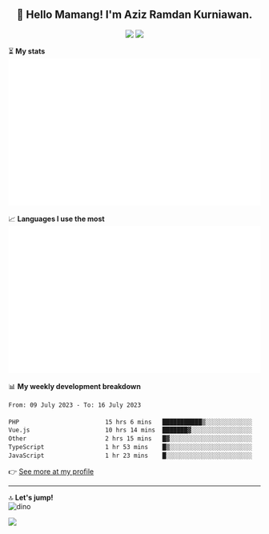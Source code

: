 <h2 align="center">👋 Hello Mamang! I'm Aziz Ramdan Kurniawan.</h2>  
<p align="center">
  <img src="https://komarev.com/ghpvc/?username=azizramdan">
  <img src="https://wakatime.com/badge/user/90056fa0-4c31-4eca-954e-2a3ac05896f9.svg">
</p>
    
⏳ **My stats**  
![](https://raw.githubusercontent.com/azizramdan/github-stats/master/generated/overview.svg#gh-dark-mode-only)

📈 **Languages I use the most**  
![](https://raw.githubusercontent.com/azizramdan/github-stats/master/generated/languages.svg#gh-dark-mode-only)

📊 **My weekly development breakdown**
<!--START_SECTION:waka-->

```txt
From: 09 July 2023 - To: 16 July 2023

PHP                        15 hrs 6 mins   ███████████▒░░░░░░░░░░░░░   45.81 %
Vue.js                     10 hrs 14 mins  ███████▓░░░░░░░░░░░░░░░░░   31.07 %
Other                      2 hrs 15 mins   █▓░░░░░░░░░░░░░░░░░░░░░░░   06.87 %
TypeScript                 1 hr 53 mins    █▒░░░░░░░░░░░░░░░░░░░░░░░   05.73 %
JavaScript                 1 hr 23 mins    █░░░░░░░░░░░░░░░░░░░░░░░░   04.22 %
```

<!--END_SECTION:waka-->
👉 [See more at my profile](https://wakatime.com/@azizramdan)
***
🔝 **Let's jump!**  
![dino](https://raw.githubusercontent.com/azizramdan/azizramdan/master/dino.gif)  

![](https://hit.yhype.me/github/profile?user_id=27954794)
